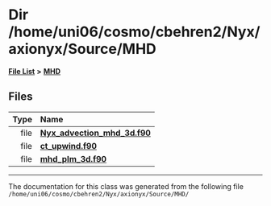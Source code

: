
# Dir /home/uni06/cosmo/cbehren2/Nyx/axionyx/Source/MHD


[**File List**](files.md) **>** [**MHD**](dir_a5db59ee0cc93a408ad0433ba32613c6.md)











## Files

| Type | Name |
| ---: | :--- |
| file | [**Nyx\_advection\_mhd\_3d.f90**](Nyx__advection__mhd__3d_8f90.md) <br> |
| file | [**ct\_upwind.f90**](ct__upwind_8f90.md) <br> |
| file | [**mhd\_plm\_3d.f90**](mhd__plm__3d_8f90.md) <br> |


















------------------------------
The documentation for this class was generated from the following file `/home/uni06/cosmo/cbehren2/Nyx/axionyx/Source/MHD/`